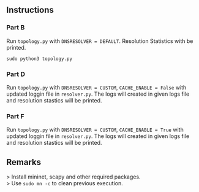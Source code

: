 ## Instructions
### Part B
Run `topology.py` with `DNSRESOLVER = DEFAULT`. Resolution Statistics with be printed.
```
sudo python3 topology.py
```

### Part D
Run `topology.py` with `DNSRESOLVER = CUSTOM`, `CACHE_ENABLE = False` with updated loggin file in `resolver.py`. The logs will created in given logs file and resolution stastics will be printed.

### Part F
Run `topology.py` with `DNSRESOLVER = CUSTOM`, `CACHE_ENABLE = True` with updated loggin file in `resolver.py`. The logs will created in given logs file and resolution stastics will be printed.

## Remarks
\> Install mininet, scapy and other required packages. \
\> Use `sudo mn -c` to clean previous execution.
